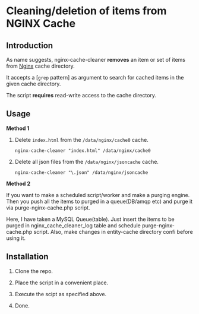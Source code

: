 # Cleaning/deletion of items from NGINX Cache

## Introduction 

As name suggests, nginx-cache-cleaner **removes** an item or set of items from
[Nginx](http://nginx.org) cache directory.

It accepts a
[`grep` pattern]
as argument to search for cached items in the given cache directory.

The script **requires** read-write access to the cache
directory.

## Usage

**Method 1**

 1. Delete `index.html` from the `/data/nginx/cache0` cache.
 
        nginx-cache-cleaner "index.html" /data/nginx/cache0
    
 2. Delete all json files from the `/data/nginx/jsoncache` cache.
 
        nginx-cache-cleaner "\.json" /data/nginx/jsoncache 


**Method 2**

If you want to make a scheduled script/worker and make a purging engine. Then you push all the items to purged in a queue(DB/amqp etc) and purge it via purge-nginx-cache.php script.

Here, I have taken a MySQL Queue(table). Just insert the items to be purged in nginx_cache_cleaner_log table and schedule purge-nginx-cache.php script. Also, make changes in entity-cache directory confi before using it.

## Installation 

 1. Clone the repo.
    
 2. Place the script in a convenient place.

 3. Execute the scipt as specified above.
 
 4. Done.

